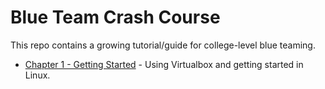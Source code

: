 # Blue Team Crash Course

This repo contains a growing tutorial/guide for college-level blue teaming.

* [Chapter 1 - Getting Started]( Chapter1-GettingStarted.md) - Using Virtualbox and getting started in Linux.

